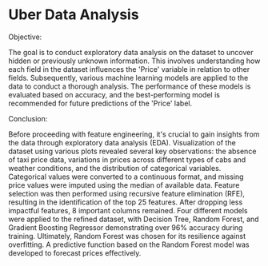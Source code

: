 # Uber Data Analysis
Objective:

The goal is to conduct exploratory data analysis on the dataset to uncover hidden or previously unknown information. This involves understanding how each field in the dataset influences the 'Price' variable in relation to other fields. Subsequently, various machine learning models are applied to the data to conduct a thorough analysis. The performance of these models is evaluated based on accuracy, and the best-performing model is recommended for future predictions of the 'Price' label.


Conclusion:

Before proceeding with feature engineering, it's crucial to gain insights from the data through exploratory data analysis (EDA). Visualization of the dataset using various plots revealed several key observations: the absence of taxi price data, variations in prices across different types of cabs and weather conditions, and the distribution of categorical variables. Categorical values were converted to a continuous format, and missing price values were imputed using the median of available data. Feature selection was then performed using recursive feature elimination (RFE), resulting in the identification of the top 25 features. After dropping less impactful features, 8 important columns remained. Four different models were applied to the refined dataset, with Decision Tree, Random Forest, and Gradient Boosting Regressor demonstrating over 96% accuracy during training. Ultimately, Random Forest was chosen for its resilience against overfitting. A predictive function based on the Random Forest model was developed to forecast prices effectively.
